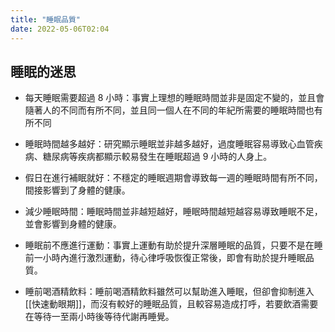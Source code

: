 ```yaml
---
title: "睡眠品質"
date: 2022-05-06T02:04
---
```

## 睡眠的迷思

- 每天睡眠需要超過 8 小時：事實上理想的睡眠時間並非是固定不變的，並且會隨著人的不同而有所不同，並且同一個人在不同的年紀所需要的睡眠時間也有所不同

- 睡眠時間越多越好：研究顯示睡眠並非越多越好，過度睡眠容易導致心血管疾病、糖尿病等疾病都顯示較易發生在睡眠超過 9 小時的人身上。

- 假日在進行補眠就好：不穩定的睡眠週期會導致每一週的睡眠時間有所不同，間接影響到了身體的健康。

- 減少睡眠時間：睡眠時間並非越短越好，睡眠時間越短越容易導致睡眠不足，並會影響到身體的健康。

- 睡眠前不應進行運動：事實上運動有助於提升深層睡眠的品質，只要不是在睡前一小時內進行激烈運動，待心律呼吸恢復正常後，即會有助於提升睡眠品質。

- 睡前喝酒精飲料：睡前喝酒精飲料雖然可以幫助進入睡眠，但卻會抑制進入[[快速動眼期]]，而沒有較好的睡眠品質，且較容易造成打呼，若要飲酒需要在等待一至兩小時後等待代謝再睡覺。